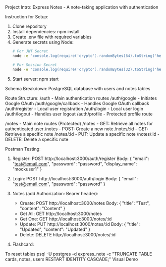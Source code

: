 Project Intro: Express Notes - A note-taking application with authentication

Instruction for Setup: 
1. Clone repository
2. Install dependencies: npm install
3. Create .env file with required variables
4. Generate secrets using Node:
   ```bash
   # For JWT Secret
   node -e "console.log(require('crypto').randomBytes(64).toString('hex'))"
   
   # For Session Secret
   node -e "console.log(require('crypto').randomBytes(32).toString('hex'))"
   ```
5. Start server: npm start

Schema Breakdown: PostgreSQL database with users and notes tables

Route Structure:
/auth - Main authentication routes
/auth/google - Initiates Google OAuth
/auth/google/callback - Handles Google OAuth callback
/auth/register - Local user registration
/auth/login - Local user login
/auth/logout - Handles user logout
/auth/profile - Protected profile route

/notes - Main note routes (Protected)
/notes - GET: Retrieve all notes for authenticated user
/notes - POST: Create a new note
/notes/:id - GET: Retrieve a specific note
/notes/:id - PUT: Update a specific note
/notes/:id - DELETE: Delete a specific note

Postman Testing:
1. Register: POST http://localhost:3000/auth/register
   Body: { "email": "test@email.com", "password": "password", "display_name": "mockuser1" }

2. Login: POST http://localhost:3000/auth/login
   Body: { "email": "test@email.com", "password": "password" }

3. Notes (add Authorization: Bearer <token> header):
   - Create: POST http://localhost:3000/notes
     Body: { "title": "Test", "content": "Content" }
   - Get All: GET http://localhost:3000/notes
   - Get One: GET http://localhost:3000/notes/:id
   - Update: PUT http://localhost:3000/notes/:id
     Body: { "title": "Updated", "content": "Updated" }
   - Delete: DELETE http://localhost:3000/notes/:id

4. Flashcard: 

To reset tables psql -U postgres -d express_note -c "TRUNCATE TABLE cards, notes, users RESTART IDENTITY CASCADE;"
Visual Demo